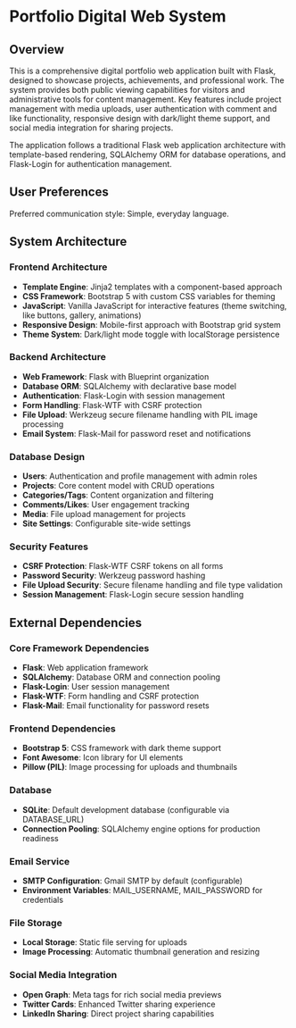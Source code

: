 # Portfolio Digital Web System

## Overview

This is a comprehensive digital portfolio web application built with Flask, designed to showcase projects, achievements, and professional work. The system provides both public viewing capabilities for visitors and administrative tools for content management. Key features include project management with media uploads, user authentication with comment and like functionality, responsive design with dark/light theme support, and social media integration for sharing projects.

The application follows a traditional Flask web application architecture with template-based rendering, SQLAlchemy ORM for database operations, and Flask-Login for authentication management.

## User Preferences

Preferred communication style: Simple, everyday language.

## System Architecture

### Frontend Architecture
- **Template Engine**: Jinja2 templates with a component-based approach
- **CSS Framework**: Bootstrap 5 with custom CSS variables for theming
- **JavaScript**: Vanilla JavaScript for interactive features (theme switching, like buttons, gallery, animations)
- **Responsive Design**: Mobile-first approach with Bootstrap grid system
- **Theme System**: Dark/light mode toggle with localStorage persistence

### Backend Architecture
- **Web Framework**: Flask with Blueprint organization
- **Database ORM**: SQLAlchemy with declarative base model
- **Authentication**: Flask-Login with session management
- **Form Handling**: Flask-WTF with CSRF protection
- **File Upload**: Werkzeug secure filename handling with PIL image processing
- **Email System**: Flask-Mail for password reset and notifications

### Database Design
- **Users**: Authentication and profile management with admin roles
- **Projects**: Core content model with CRUD operations
- **Categories/Tags**: Content organization and filtering
- **Comments/Likes**: User engagement tracking
- **Media**: File upload management for projects
- **Site Settings**: Configurable site-wide settings

### Security Features
- **CSRF Protection**: Flask-WTF CSRF tokens on all forms
- **Password Security**: Werkzeug password hashing
- **File Upload Security**: Secure filename handling and file type validation
- **Session Management**: Flask-Login secure session handling

## External Dependencies

### Core Framework Dependencies
- **Flask**: Web application framework
- **SQLAlchemy**: Database ORM and connection pooling
- **Flask-Login**: User session management
- **Flask-WTF**: Form handling and CSRF protection
- **Flask-Mail**: Email functionality for password resets

### Frontend Dependencies
- **Bootstrap 5**: CSS framework with dark theme support
- **Font Awesome**: Icon library for UI elements
- **Pillow (PIL)**: Image processing for uploads and thumbnails

### Database
- **SQLite**: Default development database (configurable via DATABASE_URL)
- **Connection Pooling**: SQLAlchemy engine options for production readiness

### Email Service
- **SMTP Configuration**: Gmail SMTP by default (configurable)
- **Environment Variables**: MAIL_USERNAME, MAIL_PASSWORD for credentials

### File Storage
- **Local Storage**: Static file serving for uploads
- **Image Processing**: Automatic thumbnail generation and resizing

### Social Media Integration
- **Open Graph**: Meta tags for rich social media previews
- **Twitter Cards**: Enhanced Twitter sharing experience
- **LinkedIn Sharing**: Direct project sharing capabilities